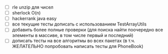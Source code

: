 - [ ] rle unzip для чисел
- [ ] sherlock O(n)
- [ ] hackerrank java easy
- [ ] все текущие тесты дописать с использованием TestArrayUtils
- [ ] добавить более полные проверки (для поиска найти поочередно все элементы в массиве, в том числе первый и последний)
- [ ] дописать тесты на все алгоритмы во всех пакетах (в т.ч. ЖЕЛАТЕЛЬНО попробовать написать тесты для PhoneBook)